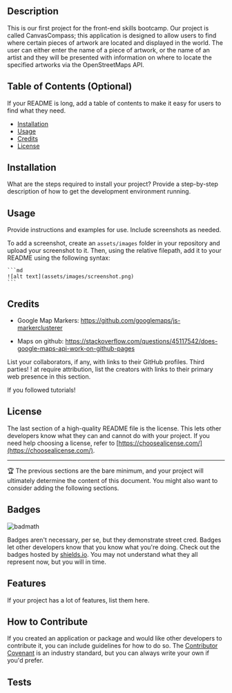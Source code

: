<CanvasCompass>

## Description
This is our first project for the front-end skills bootcamp. Our project is called CanvasCompass; this application is designed to allow users to find where certain pieces of artwork are located and displayed in the world. The user can either enter the name of a piece of artwork, or the name of an artist and they will be presented with information on where to locate the specified artworks via the OpenStreetMaps API.

## Table of Contents (Optional)

If your README is long, add a table of contents to make it easy for users to find what they need.

- [Installation](#installation)
- [Usage](#usage)
- [Credits](#credits)
- [License](#license)

## Installation

What are the steps required to install your project? Provide a step-by-step description of how to get the development environment running.

## Usage

Provide instructions and examples for use. Include screenshots as needed.

To add a screenshot, create an `assets/images` folder in your repository and upload your screenshot to it. Then, using the relative filepath, add it to your README using the following syntax:

    ```md
    ![alt text](assets/images/screenshot.png)
    ```

## Credits

* Google Map Markers: https://github.com/googlemaps/js-markerclusterer

* Maps on github: https://stackoverflow.com/questions/45117542/does-google-maps-api-work-on-github-pages

List your collaborators, if any, with links to their GitHub profiles.
Third parties! ! at require attribution, list the creators with links to their primary web presence in this section.

If you followed tutorials!

## License

The last section of a high-quality README file is the license. This lets other developers know what they can and cannot do with your project. If you need help choosing a license, refer to [https://choosealicense.com/](https://choosealicense.com/).

---

🏆 The previous sections are the bare minimum, and your project will ultimately determine the content of this document. You might also want to consider adding the following sections.

## Badges

![badmath](https://img.shields.io/github/languages/top/lernantino/badmath)

Badges aren't necessary, per se, but they demonstrate street cred. Badges let other developers know that you know what you're doing. Check out the badges hosted by [shields.io](https://shields.io/). You may not understand what they all represent now, but you will in time.

## Features

If your project has a lot of features, list them here.

## How to Contribute

If you created an application or package and would like other developers to contribute it, you can include guidelines for how to do so. The [Contributor Covenant](https://www.contributor-covenant.org/) is an industry standard, but you can always write your own if you'd prefer.

## Tests


